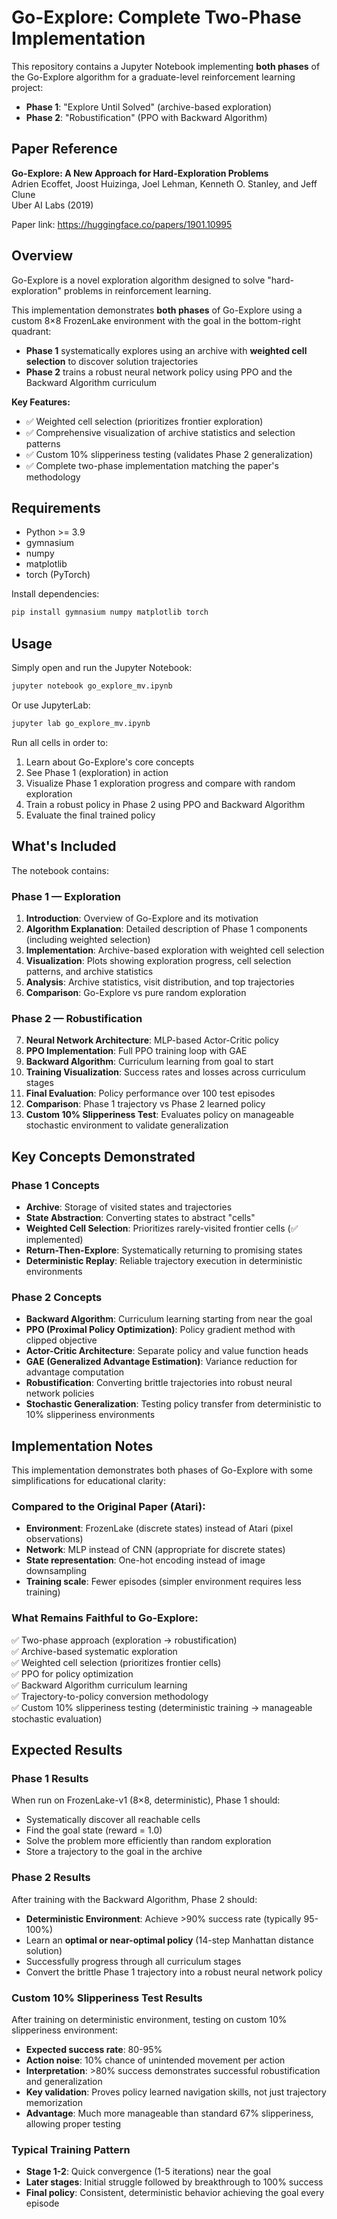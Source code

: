 # Go-Explore: Complete Two-Phase Implementation

This repository contains a Jupyter Notebook implementing **both phases** of the Go-Explore algorithm for a graduate-level reinforcement learning project:

-   **Phase 1**: "Explore Until Solved" (archive-based exploration)
-   **Phase 2**: "Robustification" (PPO with Backward Algorithm)

## Paper Reference

**Go-Explore: A New Approach for Hard-Exploration Problems**  
Adrien Ecoffet, Joost Huizinga, Joel Lehman, Kenneth O. Stanley, and Jeff Clune  
Uber AI Labs (2019)

Paper link: https://huggingface.co/papers/1901.10995

## Overview

Go-Explore is a novel exploration algorithm designed to solve "hard-exploration" problems in reinforcement learning.

This implementation demonstrates **both phases** of Go-Explore using a custom 8×8 FrozenLake environment with the goal in the bottom-right quadrant:

-   **Phase 1** systematically explores using an archive with **weighted cell selection** to discover solution trajectories
-   **Phase 2** trains a robust neural network policy using PPO and the Backward Algorithm curriculum

**Key Features:**

-   ✅ Weighted cell selection (prioritizes frontier exploration)
-   ✅ Comprehensive visualization of archive statistics and selection patterns
-   ✅ Custom 10% slipperiness testing (validates Phase 2 generalization)
-   ✅ Complete two-phase implementation matching the paper's methodology

## Requirements

-   Python >= 3.9
-   gymnasium
-   numpy
-   matplotlib
-   torch (PyTorch)

Install dependencies:

```bash
pip install gymnasium numpy matplotlib torch
```

## Usage

Simply open and run the Jupyter Notebook:

```bash
jupyter notebook go_explore_mv.ipynb
```

Or use JupyterLab:

```bash
jupyter lab go_explore_mv.ipynb
```

Run all cells in order to:

1. Learn about Go-Explore's core concepts
2. See Phase 1 (exploration) in action
3. Visualize Phase 1 exploration progress and compare with random exploration
4. Train a robust policy in Phase 2 using PPO and Backward Algorithm
5. Evaluate the final trained policy

## What's Included

The notebook contains:

### Phase 1 — Exploration

1. **Introduction**: Overview of Go-Explore and its motivation
2. **Algorithm Explanation**: Detailed description of Phase 1 components (including weighted selection)
3. **Implementation**: Archive-based exploration with weighted cell selection
4. **Visualization**: Plots showing exploration progress, cell selection patterns, and archive statistics
5. **Analysis**: Archive statistics, visit distribution, and top trajectories
6. **Comparison**: Go-Explore vs pure random exploration

### Phase 2 — Robustification

7. **Neural Network Architecture**: MLP-based Actor-Critic policy
8. **PPO Implementation**: Full PPO training loop with GAE
9. **Backward Algorithm**: Curriculum learning from goal to start
10. **Training Visualization**: Success rates and losses across curriculum stages
11. **Final Evaluation**: Policy performance over 100 test episodes
12. **Comparison**: Phase 1 trajectory vs Phase 2 learned policy
13. **Custom 10% Slipperiness Test**: Evaluates policy on manageable stochastic environment to validate generalization

## Key Concepts Demonstrated

### Phase 1 Concepts

-   **Archive**: Storage of visited states and trajectories
-   **State Abstraction**: Converting states to abstract "cells"
-   **Weighted Cell Selection**: Prioritizes rarely-visited frontier cells (✅ implemented)
-   **Return-Then-Explore**: Systematically returning to promising states
-   **Deterministic Replay**: Reliable trajectory execution in deterministic environments

### Phase 2 Concepts

-   **Backward Algorithm**: Curriculum learning starting from near the goal
-   **PPO (Proximal Policy Optimization)**: Policy gradient method with clipped objective
-   **Actor-Critic Architecture**: Separate policy and value function heads
-   **GAE (Generalized Advantage Estimation)**: Variance reduction for advantage computation
-   **Robustification**: Converting brittle trajectories into robust neural network policies
-   **Stochastic Generalization**: Testing policy transfer from deterministic to 10% slipperiness environments

## Implementation Notes

This implementation demonstrates both phases of Go-Explore with some simplifications for educational clarity:

### Compared to the Original Paper (Atari):

-   **Environment**: FrozenLake (discrete states) instead of Atari (pixel observations)
-   **Network**: MLP instead of CNN (appropriate for discrete states)
-   **State representation**: One-hot encoding instead of image downsampling
-   **Training scale**: Fewer episodes (simpler environment requires less training)

### What Remains Faithful to Go-Explore:

✅ Two-phase approach (exploration → robustification)  
✅ Archive-based systematic exploration  
✅ Weighted cell selection (prioritizes frontier cells)  
✅ PPO for policy optimization  
✅ Backward Algorithm curriculum learning  
✅ Trajectory-to-policy conversion methodology  
✅ Custom 10% slipperiness testing (deterministic training → manageable stochastic evaluation)

## Expected Results

### Phase 1 Results

When run on FrozenLake-v1 (8×8, deterministic), Phase 1 should:

-   Systematically discover all reachable cells
-   Find the goal state (reward = 1.0)
-   Solve the problem more efficiently than random exploration
-   Store a trajectory to the goal in the archive

### Phase 2 Results

After training with the Backward Algorithm, Phase 2 should:

-   **Deterministic Environment**: Achieve >90% success rate (typically 95-100%)
-   Learn an **optimal or near-optimal policy** (14-step Manhattan distance solution)
-   Successfully progress through all curriculum stages
-   Convert the brittle Phase 1 trajectory into a robust neural network policy

### Custom 10% Slipperiness Test Results

After training on deterministic environment, testing on custom 10% slipperiness environment:

-   **Expected success rate**: 80-95%
-   **Action noise**: 10% chance of unintended movement per action
-   **Interpretation**: >80% success demonstrates successful robustification and generalization
-   **Key validation**: Proves policy learned navigation skills, not just trajectory memorization
-   **Advantage**: Much more manageable than standard 67% slipperiness, allowing proper testing

### Typical Training Pattern

-   **Stage 1-2**: Quick convergence (1-5 iterations) near the goal
-   **Later stages**: Initial struggle followed by breakthrough to 100% success
-   **Final policy**: Consistent, deterministic behavior achieving the goal every episode
